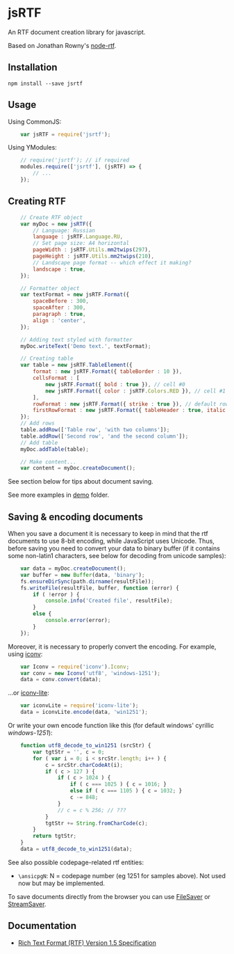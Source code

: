 jsRTF
=====

An RTF document creation library for javascript.

Based on Jonathan Rowny's [node-rtf](https://github.com/jrowny/node-rtf).

Installation
------------

```shell
npm install --save jsrtf
```

Usage
-----

Using CommonJS:
```javascript
    var jsRTF = require('jsrtf');
```
Using YModules:
```javascript
    // require('jsrtf'); // if required
    modules.require(['jsrtf'], (jsRTF) => {
        // ...
    });
```

Creating RTF
------------

```javascript
    // Create RTF object
    var myDoc = new jsRTF({
        // Language: Russian
        language : jsRTF.Language.RU,
        // Set page size: A4 horizontal
        pageWidth : jsRTF.Utils.mm2twips(297),
        pageHeight : jsRTF.Utils.mm2twips(210),
        // Landscape page format -- which effect it making?
        landscape : true,
    });

    // Formatter object
    var textFormat = new jsRTF.Format({
        spaceBefore : 300,
        spaceAfter : 300,
        paragraph : true,
        align : 'center',
    });

    // Adding text styled with formatter
    myDoc.writeText('Demo text.', textFormat);

    // Creating table
    var table = new jsRTF.TableElement({
        format : new jsRTF.Format({ tableBorder : 10 }),
        cellsFormat : [
            new jsRTF.Format({ bold : true }), // cell #0
            new jsRTF.Format({ color : jsRTF.Colors.RED }), // cell #1
        ],
        rowFormat : new jsRTF.Format({ strike : true }), // default row
        firstRowFormat : new jsRTF.Format({ tableHeader : true, italic : true }), // first row
    });
    // Add rows
    table.addRow(['Table row', 'with two columns']);
    table.addRow(['Second row', 'and the second column']);
    // Add table
    myDoc.addTable(table);

    // Make content...
    var content = myDoc.createDocument();

```
See section below for tips about document saving.

See more examples in [demo](demo) folder.

Saving & encoding documents
---------------------------

When you save a document it is necessary to keep in mind that the rtf documents to use 8-bit encoding, while JavaScript uses Unicode. Thus, before saving you need to convert your data to binary buffer (if it contains some non-latin1 characters, see below for decoding from unicode samples):
```javascript
    var data = myDoc.createDocument();
    var buffer = new Buffer(data, 'binary');
    fs.ensureDirSync(path.dirname(resultFile));
    fs.writeFile(resultFile, buffer, function (error) {
        if ( !error ) {
            console.info('Created file', resultFile);
        }
        else {
            console.error(error);
        }
    });
```
Moreover, it is necessary to properly convert the encoding. For example, using [iconv](https://github.com/bnoordhuis/node-iconv):

```javascript
    var Iconv = require('iconv').Iconv;
    var conv = new Iconv('utf8', 'windows-1251');
    data = conv.convert(data);
```
...or [iconv-lite](https://github.com/ashtuchkin/iconv-lite):
```javascript
    var iconvLite = require('iconv-lite');
    data = iconvLite.encode(data, 'win1251');
```
Or write your own encode function like this (for default windows' cyrillic *windows-1251*):
```javascript
    function utf8_decode_to_win1251 (srcStr) {
        var tgtStr = '', c = 0;
        for ( var i = 0; i < srcStr.length; i++ ) {
            c = srcStr.charCodeAt(i);
            if ( c > 127 ) {
                if ( c > 1024 ) {
                    if ( c === 1025 ) { c = 1016; }
                    else if ( c === 1105 ) { c = 1032; }
                    c -= 848;
                }
                // c = c % 256; // ???
            }
            tgtStr += String.fromCharCode(c);
        }
        return tgtStr;
    }
    data = utf8_decode_to_win1251(data);
```
See also possible codepage-related rtf entities:

- `\ansicpgN`: N = codepage number (eg 1251 for samples above). Not used now but may be implemented.

To save documents directly from the browser you can use [FileSaver](https://github.com/eligrey/FileSaver.js/) or [StreamSaver](https://github.com/jimmywarting/StreamSaver.js).

Documentation
-------------

- [Rich Text Format (RTF) Version 1.5 Specification](http://www.biblioscape.com/rtf15_spec.htm)

